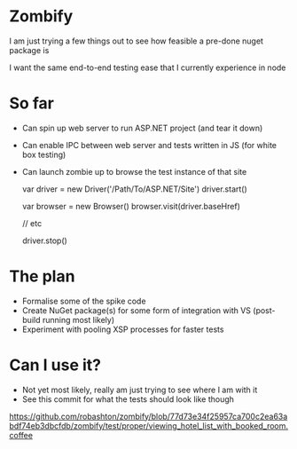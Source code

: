 Zombify
=========

I am just trying a few things out to see how feasible a pre-done nuget package is

I want the same end-to-end testing ease that I currently experience in node

So far
======

- Can spin up web server to run ASP.NET project (and tear it down)
- Can enable IPC between web server and tests written in JS (for white box testing)
- Can launch zombie up to browse the test instance of that site


    var driver = new Driver('/Path/To/ASP.NET/Site')
    driver.start()

    var browser = new Browser()
    browser.visit(driver.baseHref)
    
    // etc

    driver.stop()


The plan
====

- Formalise some of the spike code
- Create NuGet package(s) for some form of integration with VS (post-build running most likely)
- Experiment with pooling XSP processes for faster tests


Can I use it?
====

- Not yet most likely, really am just trying to see where I am with it
- See this commit for what the tests should look like though

https://github.com/robashton/zombify/blob/77d73e34f25957ca700c2ea63abdf74eb3dbcfdb/zombify/test/proper/viewing_hotel_list_with_booked_room.coffee
